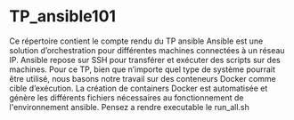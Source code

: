 # TP_ansible101
Ce répertoire contient le compte rendu du TP ansible 
Ansible est une solution d’orchestration pour différentes machines connectées à un réseau IP. Ansible repose sur SSH pour transférer et exécuter des scripts sur des machines.
Pour ce TP, bien que n’importe quel type de système pourrait être utilisé, nous basons notre travail sur des conteneurs Docker comme cible d’exécution.
La création de containers Docker est automatisée et génère les différents fichiers nécessaires au fonctionnement de l'environnement ansible.
Pensez a rendre executable le run_all.sh
